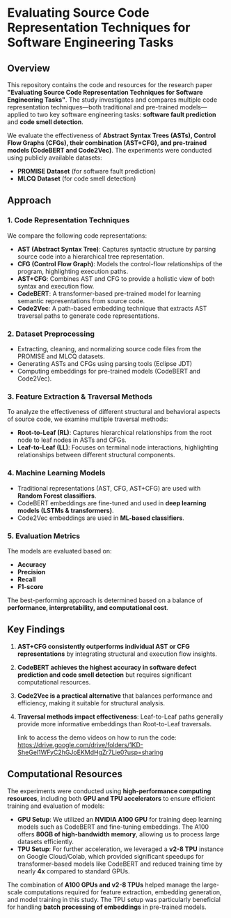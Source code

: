 # Evaluating Source Code Representation Techniques for Software Engineering Tasks

## Overview

This repository contains the code and resources for the research paper **"Evaluating Source Code Representation Techniques for Software Engineering Tasks"**. The study investigates and compares multiple code representation techniques—both traditional and pre-trained models—applied to two key software engineering tasks: **software fault prediction** and **code smell detection**.

We evaluate the effectiveness of **Abstract Syntax Trees (ASTs), Control Flow Graphs (CFGs), their combination (AST+CFG), and pre-trained models (CodeBERT and Code2Vec)**. The experiments were conducted using publicly available datasets:

- **PROMISE Dataset** (for software fault prediction)
- **MLCQ Dataset** (for code smell detection)

## Approach

### 1. Code Representation Techniques
We compare the following code representations:

- **AST (Abstract Syntax Tree)**: Captures syntactic structure by parsing source code into a hierarchical tree representation.
- **CFG (Control Flow Graph)**: Models the control-flow relationships of the program, highlighting execution paths.
- **AST+CFG**: Combines AST and CFG to provide a holistic view of both syntax and execution flow.
- **CodeBERT**: A transformer-based pre-trained model for learning semantic representations from source code.
- **Code2Vec**: A path-based embedding technique that extracts AST traversal paths to generate code representations.

### 2. Dataset Preprocessing
- Extracting, cleaning, and normalizing source code files from the PROMISE and MLCQ datasets.
- Generating ASTs and CFGs using parsing tools (Eclipse JDT)
- Computing embeddings for pre-trained models (CodeBERT and Code2Vec).

### 3. Feature Extraction & Traversal Methods
To analyze the effectiveness of different structural and behavioral aspects of source code, we examine multiple traversal methods:

- **Root-to-Leaf (RL)**: Captures hierarchical relationships from the root node to leaf nodes in ASTs and CFGs.
- **Leaf-to-Leaf (LL)**: Focuses on terminal node interactions, highlighting relationships between different structural components.

### 4. Machine Learning Models
- Traditional representations (AST, CFG, AST+CFG) are used with **Random Forest classifiers**.
- CodeBERT embeddings are fine-tuned and used in **deep learning models (LSTMs & transformers)**.
- Code2Vec embeddings are used in **ML-based classifiers**.

### 5. Evaluation Metrics
The models are evaluated based on:
- **Accuracy**
- **Precision**
- **Recall**
- **F1-score**

The best-performing approach is determined based on a balance of **performance, interpretability, and computational cost**.

## Key Findings

1. **AST+CFG consistently outperforms individual AST or CFG representations** by integrating structural and execution flow insights.
2. **CodeBERT achieves the highest accuracy in software defect prediction and code smell detection** but requires significant computational resources.
3. **Code2Vec is a practical alternative** that balances performance and efficiency, making it suitable for structural analysis.
4. **Traversal methods impact effectiveness**: Leaf-to-Leaf paths generally provide more informative embeddings than Root-to-Leaf traversals.


   link to access the demo videos on how to run the code: https://drive.google.com/drive/folders/1KD-SheGel1WFyC2hGJoEKMdHgZr7Lie0?usp=sharing

## Computational Resources

The experiments were conducted using **high-performance computing resources**, including both **GPU and TPU accelerators** to ensure efficient training and evaluation of models:

- **GPU Setup**: We utilized an **NVIDIA A100 GPU** for training deep learning models such as CodeBERT and fine-tuning embeddings. The A100 offers **80GB of high-bandwidth memory**, allowing us to process large datasets efficiently.
- **TPU Setup**: For further acceleration, we leveraged a **v2-8 TPU** instance on Google Cloud/Colab, which provided significant speedups for transformer-based models like CodeBERT and reduced training time by nearly **4x** compared to standard GPUs.

The combination of **A100 GPUs and v2-8 TPUs** helped manage the large-scale computations required for feature extraction, embedding generation, and model training in this study. The TPU setup was particularly beneficial for handling **batch processing of embeddings** in pre-trained models.




